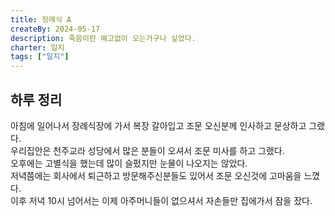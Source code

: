 ```yaml
---
title: 장례식 A
createBy: 2024-05-17
description: 죽음이란 예고없이 오는거구나 싶었다.
charter: 일지
tags: ["일지"]
---
```


## 하루 정리

아침에 일어나서 장례식장에 가서 복장 갈아입고 조문 오신분께 인사하고 문상하고 그랬다.  
우리집안은 천주교라 성당에서 많은 분들이 오셔서 조문 미사를 하고 그랬다.  
오후에는 고별식을 했는데 많이 슬펐지만 눈물이 나오지는 않았다.  
저녁쯤에는 회사에서 퇴근하고 방문해주신분들도 있어서 조문 오신것에 고마움을 느꼈다.  
이후 저녁 10시 넘어서는 이제 아주머니들이 없으셔서 자손들만 집에가서 잠을 잤다.
